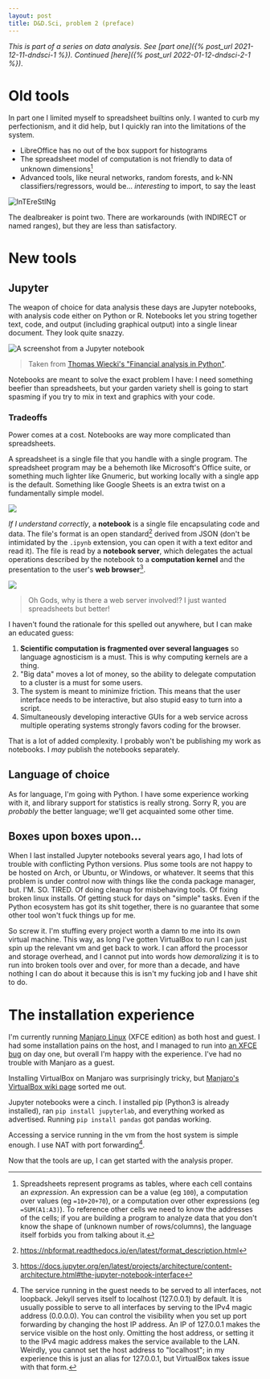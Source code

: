 ```yaml
---
layout: post
title: D&D.Sci, problem 2 (preface)
---
```

*This is part of a series on data analysis. See [part one]({% post_url 2021-12-11-dndsci-1 %}). Continued [here]({% post_url 2022-01-12-dndsci-2-1 %})*.

# Old tools
In part one I limited myself to spreadsheet builtins only. I wanted to curb my perfectionism, and it did help, but I quickly ran into the limitations of the system.

- LibreOffice has no out of the box support for histograms
- The spreadsheet model of computation is not friendly to data of unknown dimensions[^1]
- Advanced tools, like neural networks, random forests, and k-NN classifiers/regressors, would be... *interesting* to import, to say the least

![InTEreStINg](/assets/img/dndsci-2-0.4.jpg "InTEreStINg")

[^1]: Spreadsheets represent programs as tables, where each cell contains an *expression*. An expression can be a value (eg `100`), a computation over values (eg `=10+20+70`), or a computation over other expressions (eg `=SUM(A1:A3)`). To reference other cells we need to know the addresses of the cells; if you are building a program to analyze data that you don't know the shape of (unknown number of rows/columns), the language itself forbids you from talking about it.

The dealbreaker is point two. There are workarounds (with INDIRECT or named ranges), but they are less than satisfactory.

# New tools

## Jupyter
The weapon of choice for data analysis these days are Jupyter notebooks, with analysis code either on Python or R. Notebooks let you string together text, code, and output (including graphical output) into a single linear document. They look quite snazzy.

![A screenshot from a Jupyter notebook](/assets/img/dndsci-2-0.1.png)

> Taken from [Thomas Wiecki's "Financial analysis in Python"](https://nbviewer.ipython.org/github/twiecki/financial-analysis-python-tutorial/blob/master/1.%20Pandas%20Basics.ipynb).

Notebooks are meant to solve the exact problem I have: I need something beefier than spreadsheets, but your garden variety shell is going to start spasming if you try to mix in text and graphics with your code.

### Tradeoffs
Power comes at a cost. Notebooks are way more complicated than spreadsheets.

A spreadsheet is a single file that you handle with a single program. The spreadsheet program may be a behemoth like Microsoft's Office suite, or something much lighter like Gnumeric, but working locally with a single app is the default. Something like Google Sheets is an extra twist on a fundamentally simple model.

![](/assets/img/dndsci-2-0.3.png)

*If I understand correctly*, a **notebook** is a single file encapsulating code and data. The file's format is an open standard[^3] derived from JSON (don't be intimidated by the `.ipynb` extension, you can open it with a text editor and read it). The file is read by a **notebook server**, which delegates the actual operations described by the notebook to a **computation kernel** and the presentation to the user's **web browser**[^2].

[^2]: https://docs.jupyter.org/en/latest/projects/architecture/content-architecture.html#the-jupyter-notebook-interface

[^3]: https://nbformat.readthedocs.io/en/latest/format_description.html

![](/assets/img/dndsci-2-0.2.png)

> Oh Gods, why is there a web server involved!? I just wanted spreadsheets but better!

I haven't found the rationale for this spelled out anywhere, but I can make an educated guess:

1. **Scientific computation is fragmented over several languages** so language agnosticism is a must. This is why computing kernels are a thing.
2. "Big data" moves a lot of money, so the ability to delegate computation to a cluster is a must for some users.
3. The system is meant to minimize friction. This means that the user interface needs to be interactive, but also stupid easy to turn into a script.
4. Simultaneously developing interactive GUIs for a web service across multiple operating systems strongly favors coding for the browser.

That is a lot of added complexity. I probably won't be publishing my work as notebooks. I *may* publish the notebooks separately.

## Language of choice
As for language, I'm going with Python. I have some experience working with it, and library support for statistics is really strong. Sorry R, you are *probably* the better language; we'll get acquainted some other time.

## Boxes upon boxes upon...
When I last installed Jupyter notebooks several years ago, I had lots of trouble with conflicting Python versions. Plus some tools are not happy to be hosted on Arch, or Ubuntu, or Windows, or whatever. It seems that this problem is under control now with things like the conda package manager, but. I'M. SO. TIRED. Of doing cleanup for misbehaving tools. Of fixing broken linux installs. Of getting stuck for days on "simple" tasks. Even if the Python ecosystem has got its shit together, there is no guarantee that some other tool won't fuck things up for me.

So screw it. I'm stuffing every project worth a damn to me into its own virtual machine. This way, as long I've gotten VirtualBox to run I can just spin up the relevant vm and get back to work. I can afford the processor and storage overhead, and I cannot put into words how *demoralizing* it is to run into broken tools over and over, for more than a decade, and have nothing I can do about it because this is isn't my fucking job and I have shit to do.

# The installation experience
I'm currently running [Manjaro Linux](https://manjaro.org/download/) (XFCE edition) as both host and guest. I had some installation pains on the host, and I managed to run into [an XFCE bug](https://docs.xfce.org/xfce/xfce4-power-manager/preferences#hidden_settingminimum_brightness_value) on day one, but overall I'm happy with the experience. I've had no trouble with Manjaro as a guest.

Installing VirtualBox on Manjaro was surprisingly tricky, but [Manjaro's VirtualBox wiki page](https://wiki.manjaro.org/index.php/VirtualBox) sorted me out.

Jupyter notebooks were a cinch. I installed pip (Python3 is already installed), ran `pip install jupyterlab`, and everything worked as advertised. Running `pip install pandas` got pandas working.

Accessing a service running in the vm from the host system is simple enough. I use NAT with port forwarding[^port-forwarding].

Now that the tools are up, I can get started with the analysis proper.

[^port-forwarding]: The service running in the guest needs to be served to all interfaces, not loopback. Jekyll serves itself to localhost (127.0.0.1) by default. It is usually possible to serve to all interfaces by serving to the IPv4 magic address (0.0.0.0). You can control the visibility when you set up port forwarding by changing the host IP address. An IP of 127.0.0.1 makes the service visible on the host only. Omitting the host address, or setting it to the IPv4 magic address makes the service available to the LAN. Weirdly, you cannot set the host address to "localhost"; in my experience this is just an alias for 127.0.0.1, but VirtualBox takes issue with that form.
